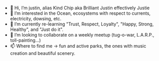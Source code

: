 - 👋 Hi, I’m justin, alias Kind Chip aka Brilliant Justin effectively Justie
- 👀 I’m interested in the Ocean, ecosystems with respect to currents, electricity, dowsing, etc.
- 🌱 I’m currently re-learning "Trust, Respect, Loyalty", "Happy, Strong, Healthy", and "Just do it".
- 💞️ I’m looking to collaborate on a weekly meetup (tug-o-war, L.A.R.P., toll-painting...)
- 📫 Where to find me ->  fun and active parks, the ones with music creation and beautiful scenery.
